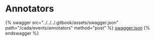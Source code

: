 # Annotators

{% swagger src="../../../.gitbook/assets/swagger.json" path="/cada/events/annotators" method="post" %}
[swagger.json](../../../.gitbook/assets/swagger.json)
{% endswagger %}
